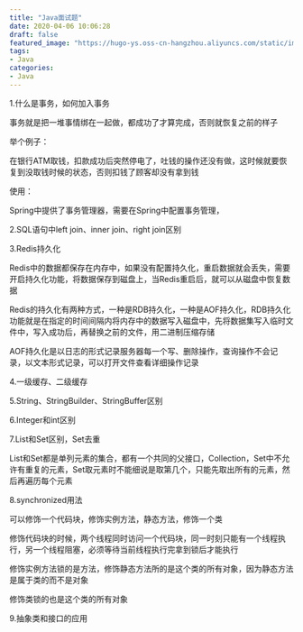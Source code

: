 ```yaml
---
title: "Java面试题"
date: 2020-04-06 10:06:28
draft: false
featured_image: "https://hugo-ys.oss-cn-hangzhou.aliyuncs.com/static/img/java.png"
tags:
- Java
categories: 
- Java
---
```

1.什么是事务，如何加入事务

事务就是把一堆事情绑在一起做，都成功了才算完成，否则就恢复之前的样子

举个例子：

在银行ATM取钱，扣款成功后突然停电了，吐钱的操作还没有做，这时候就要恢复到没取钱时候的状态，否则扣钱了顾客却没有拿到钱

使用：

Spring中提供了事务管理器，需要在Spring中配置事务管理，

2.SQL语句中left join、inner join、right join区别

3.Redis持久化

Redis中的数据都保存在内存中，如果没有配置持久化，重启数据就会丢失，需要开启持久化功能，将数据保存到磁盘上，当Redis重启后，就可以从磁盘中恢复数据

Redis的持久化有两种方式，一种是RDB持久化，一种是AOF持久化，RDB持久化功能就是在指定的时间间隔内将内存中的数据写入磁盘中，先将数据集写入临时文件中，写入成功后，再替换之前的文件，用二进制压缩存储

AOF持久化是以日志的形式记录服务器每一个写、删除操作，查询操作不会记录，以文本形式记录，可以打开文件查看详细操作记录

4.一级缓存、二级缓存

5.String、StringBuilder、StringBuffer区别

6.Integer和int区别

7.List和Set区别，Set去重

List和Set都是单列元素的集合，都有一个共同的父接口，Collection，Set中不允许有重复的元素，Set取元素时不能细说是取第几个，只能先取出所有的元素，然后再遍历每个元素

8.synchronized用法

可以修饰一个代码块，修饰实例方法，静态方法，修饰一个类

修饰代码块的时候，两个线程同时访问一个代码块，同一时刻只能有一个线程执行，另一个线程阻塞，必须等待当前线程执行完拿到锁后才能执行

修饰实例方法锁的是方法，修饰静态方法所的是这个类的所有对象，因为静态方法是属于类的而不是对象

修饰类锁的也是这个类的所有对象

9.抽象类和接口的应用